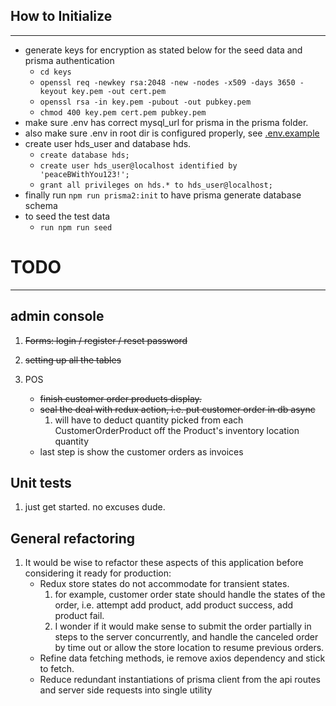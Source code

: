 ## How to Initialize

---

- generate keys for encryption as stated below for the seed data and prisma authentication
  - `cd keys`
  - `openssl req -newkey rsa:2048 -new -nodes -x509 -days 3650 -keyout key.pem -out cert.pem`
  - `openssl rsa -in key.pem -pubout -out pubkey.pem`
  - `chmod 400 key.pem cert.pem pubkey.pem`
- make sure .env has correct mysql_url for prisma in the prisma folder.
- also make sure .env in root dir is configured properly, see [.env.example](./.env.example)
- create user hds_user and database hds.
  - `create database hds;`
  - `create user hds_user@localhost identified by 'peaceBWithYou123!';`
  - `grant all privileges on hds.* to hds_user@localhost;`
- finally run `npm run prisma2:init` to have prisma generate database schema
- to seed the test data
  - `run npm run seed`

# TODO

---

## admin console

1. ~~Forms: login / register / reset password~~

2. ~~setting up all the tables~~

3. POS
   - ~~finish customer order products display.~~
   - ~~seal the deal with redux action, i.e. put customer order in db async~~
     1. will have to deduct quantity picked from each CustomerOrderProduct off the Product's inventory location quantity
   - last step is show the customer orders as invoices

## Unit tests

1. just get started. no excuses dude.

## General refactoring

1. It would be wise to refactor these aspects of this application before considering it ready for production:
   - Redux store states do not accommodate for transient states.
     1. for example, customer order state should handle the states of the order, i.e. attempt add product, add product success, add product fail.
     2. I wonder if it would make sense to submit the order partially in steps to the server concurrently, and handle the canceled order by time out or allow the store location to resume previous orders.
   - Refine data fetching methods, ie remove axios dependency and stick to fetch.
   - Reduce redundant instantiations of prisma client from the api routes and server side requests into single utility
